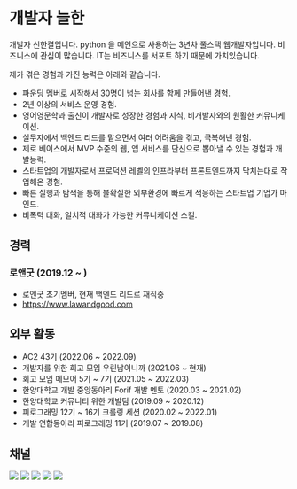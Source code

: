 # 개발자 늘한
개발자 신한결입니다. python 을 메인으로 사용하는 3년차 풀스택 웹개발자입니다.
비즈니스에 관심이 많습니다. IT는 비즈니스를 서포트 하기 때문에 가치있습니다.

제가 겪은 경험과 가진 능력은 아래와 같습니다.
- 파운딩 멤버로 시작해서 30명이 넘는 회사를 함께 만들어낸 경험.
- 2년 이상의 서비스 운영 경험.
- 영어영문학과 출신이 개발자로 성장한 경험과 지식, 비개발자와의 원활한 커뮤니케이션.
- 실무자에서 백엔드 리드를 맡으면서 여러 어려움을 겪고, 극복해낸 경험.
- 제로 베이스에서 MVP 수준의 웹, 앱 서비스를 단신으로 뽑아낼 수 있는 경험과 개발능력.
- 스타트업의 개발자로서 프로덕션 레벨의 인프라부터 프론트엔드까지 닥치는대로 작업해온 경험.
- 빠른 실행과 탐색을 통해 불확실한 외부환경에 빠르게 적응하는 스타트업 기업가 마인드.
- 비폭력 대화, 일치적 대화가 가능한 커뮤니케이션 스킬.  


## 경력

### 로앤굿 (2019.12 ~ )
- 로앤굿 초기멤버, 현재 백엔드 리드로 재직중
- https://www.lawandgood.com


## 외부 활동  
- AC2 43기 (2022.06 ~ 2022.09)
- 개발자를 위한 회고 모임 우린남이니까 (2021.06 ~ 현재)  
- 회고 모임 메모어 5기 ~ 7기 (2021.05 ~ 2022.03)  
- 한양대학교 개발 중앙동아리 Forif 개발 멘토  (2020.03 ~ 2021.02)  
- 한양대학교 커뮤니티 위한 개발팀 (2019.09 ~ 2020.12)  
- 피로그래밍 12기 ~ 16기 크롤링 세션 (2020.02 ~ 2022.01)  
- 개발 연합동아리 피로그래밍 11기 (2019.07 ~ 2019.08)  



## 채널

[![](https://img.shields.io/static/v1?label=&message=YouTube&color=FF0000&logo=YouTube)](https://www.youtube.com/channel/UCdrsvg9_y6njpdQZsSP-Tbw)
[![](https://img.shields.io/static/v1?label=V&message=Blog&color=06D6A9)](https://velog.io/@neulhan)
[![](https://img.shields.io/static/v1?label=&message=Github&color=181717&logo=Github)](https://github.com/Neulhan/)
[![](https://img.shields.io/static/v1?label=&message=Instagram&color=ffffff&logo=Instagram)](https://www.instagram.com/_neulhan/)
[![](https://img.shields.io/static/v1?label=&message=LinkedIn&color=0A66C2&logo=LinkedIn)](https://www.linkedin.com/in/%EC%8B%A0%ED%95%9C%EA%B2%B0/)
